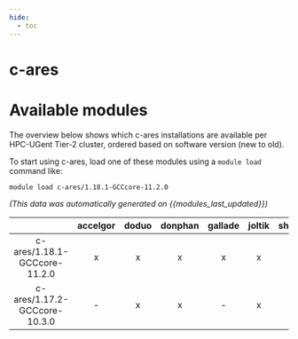 ```yaml
---
hide:
  - toc
---
```


c-ares
======

# Available modules


The overview below shows which c-ares installations are available per HPC-UGent Tier-2 cluster, ordered based on software version (new to old).

To start using c-ares, load one of these modules using a `module load` command like:

```shell
module load c-ares/1.18.1-GCCcore-11.2.0
```

*(This data was automatically generated on {{modules_last_updated}})*  

| |accelgor|doduo|donphan|gallade|joltik|shinx|skitty|
| :---: | :---: | :---: | :---: | :---: | :---: | :---: | :---: |
|c-ares/1.18.1-GCCcore-11.2.0|x|x|x|x|x|-|-|
|c-ares/1.17.2-GCCcore-10.3.0|-|x|x|-|x|-|-|
